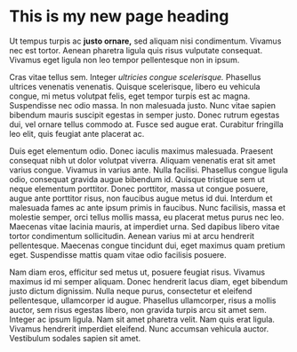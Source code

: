 # This is my new page heading

Ut tempus turpis ac **justo ornare,** sed aliquam nisi condimentum. Vivamus nec est tortor. Aenean pharetra ligula quis risus vulputate consequat. Vivamus eget ligula non leo tempor pellentesque non in ipsum.

Cras vitae tellus sem. Integer _ultricies congue scelerisque._ Phasellus ultrices venenatis venenatis. Quisque scelerisque, libero eu vehicula congue, mi metus volutpat felis, eget tempor turpis est ac magna. Suspendisse nec odio massa. In non malesuada justo. Nunc vitae sapien bibendum mauris suscipit egestas in semper justo. Donec rutrum egestas dui, vel ornare tellus commodo at. Fusce sed augue erat. Curabitur fringilla leo elit, quis feugiat ante placerat ac.

Duis eget elementum odio. Donec iaculis maximus malesuada. Praesent consequat nibh ut dolor volutpat viverra. Aliquam venenatis erat sit amet varius congue. Vivamus in varius ante. Nulla facilisi. Phasellus congue ligula odio, consequat gravida augue bibendum id. Quisque tristique sem ut neque elementum porttitor. Donec porttitor, massa ut congue posuere, augue ante porttitor risus, non faucibus augue metus id dui. Interdum et malesuada fames ac ante ipsum primis in faucibus. Nunc facilisis, massa et molestie semper, orci tellus mollis massa, eu placerat metus purus nec leo. Maecenas vitae lacinia mauris, at imperdiet urna. Sed dapibus libero vitae tortor condimentum sollicitudin. Aenean varius mi at arcu hendrerit pellentesque. Maecenas congue tincidunt dui, eget maximus quam pretium eget. Suspendisse mattis quam vitae odio facilisis posuere.

Nam diam eros, efficitur sed metus ut, posuere feugiat risus. Vivamus maximus id mi semper aliquam. Donec hendrerit lacus diam, eget bibendum justo dictum dignissim. Nulla neque purus, consectetur et eleifend pellentesque, ullamcorper id augue. Phasellus ullamcorper, risus a mollis auctor, sem risus egestas libero, non gravida turpis arcu sit amet sem. Integer ac ipsum ligula. Nam sit amet pharetra velit. Nam quis erat ligula. Vivamus hendrerit imperdiet eleifend. Nunc accumsan vehicula auctor. Vestibulum sodales sapien sit amet.